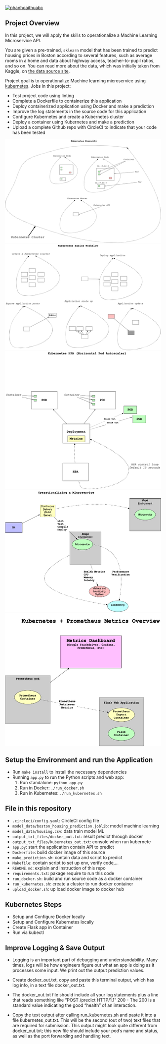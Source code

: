 [![phanhoaithuabc](https://circleci.com/gh/phanhoaithuabc/project-ML-API-microservice-kubernetes.svg?style=svg)](https://app.circleci.com/pipelines/github/phanhoaithuabc/project-ML-API-microservice-kubernetes)

## Project Overview
In this project, we will apply the skills to operationalize a Machine Learning Microservice API. 

You are given a pre-trained, `sklearn` model that has been trained to predict housing prices in Boston according to several features, such as average rooms in a home and data about highway access, teacher-to-pupil ratios, and so on. You can read more about the data, which was initially taken from Kaggle, on [the data source site](https://www.kaggle.com/c/boston-housing). 

Project goal is to operationalize Machine learning microservice using [kubernetes](https://kubernetes.io/). Jobs in this project:
* Test project code using linting
* Complete a Dockerfile to containerize this application
* Deploy containerized application using Docker and make a prediction
* Improve the log statements in the source code for this application
* Configure Kubernetes and create a Kubernetes cluster
* Deploy a container using Kubernetes and make a prediction
* Upload a complete Github repo with CircleCI to indicate that your code has been tested

<img src='images\kubernetes-hierarchy.png'>

<img src='images\kubernetes-basic-workflow.png'>
<img src='images\kubernetes-hpa.png'>
<img src='images\microservice-ops.png'>
<img src='images\kube+prometheus.png'>

## Setup the Environment and run the Application
* Run `make install` to install the necessary dependencies
* Running `app.py` to run the Python scripts and web app:
    1. Run standalone:  `python app.py`
    2. Run in Docker:  `./run_docker.sh`
    3. Run in Kubernetes:  `./run_kubernetes.sh`

## File in this repository
- `.circleci/config.yaml`: CircleCI config file
- `model_data/boston_housing_prediction.joblib`: model machine learning 
- `model_data/housing.csv`: data train model ML
- `output_txt_files/docker_out.txt`: result predict through docker
- `output_txt_files/kubernetes_out.txt`: console when run kubernete
- `app.py`: start the application contain API to predict
- `Dockerfile`: build docker image of this source
- `make_prediction.sh`: contain data and script to predict
- `Makefile`: contain script to set up env, verify code,...
- `README.md`: explain and instruction of this repo
- `requirements.txt`: pakage require to run this code 
- `run_docker.sh`: build and run source code as a docker container
- `run_kubernetes.sh`: create a cluster to run docker container 
- `upload_docker.sh`: up load docker image to docker hub

## Kubernetes Steps
* Setup and Configure Docker locally
* Setup and Configure Kubernetes locally
* Create Flask app in Container
* Run via kubectl

## Improve Logging & Save Output
* Logging is an important part of debugging and understandability. Many times, logs will be how engineers figure out what an app is doing as it processes some input. We print out the output prediction values.

* Create docker_out.txt, copy and paste this terminal output, which has log info, in a text file docker_out.txt.

* The docker_out.txt file should include all your log statements plus a line that reads something like ”POST /predict HTTP/1.1” 200 - The 200 is a standard value indicating the good “health” of an interaction.

* Copy the text output after calling run_kubernetes.sh and paste it into a file kubernetes_out.txt. This will be the second (out of two) text files that are required for submission. This output might look quite different from docker_out.txt; this new file should include your pod’s name and status, as well as the port forwarding and handling text.